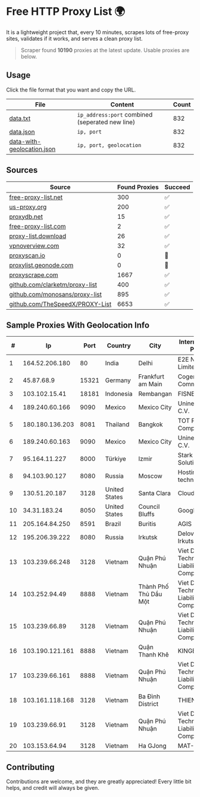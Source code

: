 
# Free HTTP Proxy List 🌍

It is a lightweight project that, every 10 minutes, scrapes lots of free-proxy sites, validates if it works, and serves a clean proxy list.


> Scraper found **10190** proxies at the latest update. Usable proxies are below.

## Usage

Click the file format that you want and copy the URL.


|File|Content|Count|
|----|-------|-----|
|[data.txt](https://raw.githubusercontent.com/themiralay/Proxy-List-World/master/data.txt)|`ip_address:port` combined (seperated new line)|832|
|[data.json](https://raw.githubusercontent.com/themiralay/Proxy-List-World/master/data.json)|`ip, port`|832|
|[data-with-geolocation.json](https://raw.githubusercontent.com/themiralay/Proxy-List-World/master/data-with-geolocation.json)|`ip, port, geolocation`|832|

## Sources

|Source|Found Proxies|Succeed|
|------|-------------|-------|
|[free-proxy-list.net](https://free-proxy-list.net)|300|✅|
|[us-proxy.org](https://www.us-proxy.org)|200|✅|
|[proxydb.net](http://proxydb.net)|15|✅|
|[free-proxy-list.com](https://free-proxy-list.com/?page=&port=&type%5B%5D=http&type%5B%5D=https&up_time=0&search=Search)|2|✅|
|[proxy-list.download](https://www.proxy-list.download/HTTP)|26|✅|
|[vpnoverview.com](https://vpnoverview.com/privacy/anonymous-browsing/free-proxy-servers)|32|✅|
|[proxyscan.io](https://www.proxyscan.io)|0|🚫|
|[proxylist.geonode.com](https://proxylist.geonode.com/api/proxy-list?limit=300&page=1&sort_by=lastChecked&sort_type=desc&protocols=http,https)|0|🚫|
|[proxyscrape.com](https://api.proxyscrape.com/v2/?request=displayproxies&protocol=http&timeout=10000&country=all&ssl=all&anonymity=all)|1667|✅|
|[github.com/clarketm/proxy-list](https://raw.githubusercontent.com/clarketm/proxy-list/master/proxy-list-raw.txt)|400|✅|
|[github.com/monosans/proxy-list](https://raw.githubusercontent.com/monosans/proxy-list/main/proxies/http.txt)|895|✅|
|[github.com/TheSpeedX/PROXY-List](https://raw.githubusercontent.com/TheSpeedX/PROXY-List/master/http.txt)|6653|✅|


## Sample Proxies With Geolocation Info

|#|Ip|Port|Country|City|Internet Service Provider|
|-|--|----|-------|----|-------------------------|
|1|164.52.206.180|80|India|Delhi|E2E Networks Limited|
|2|45.87.68.9|15321|Germany|Frankfurt am Main|Cogent Communications|
|3|103.102.15.41|18181|Indonesia|Rembangan|FISNET|
|4|189.240.60.166|9090|Mexico|Mexico City|Uninet S.A. de C.V.|
|5|180.180.136.203|8081|Thailand|Bangkok|TOT Public Company Limited|
|6|189.240.60.163|9090|Mexico|Mexico City|Uninet S.A. de C.V.|
|7|95.164.11.227|8000|Türkiye|Izmir|Stark Industries Solutions LTD|
|8|94.103.90.127|8080|Russia|Moscow|Hosting technology LTD|
|9|130.51.20.187|3128|United States|Santa Clara|Cloudfanatic.NET|
|10|34.31.183.24|8050|United States|Council Bluffs|Google LLC|
|11|205.164.84.250|8591|Brazil|Buritis|AGIS|
|12|195.206.39.222|8080|Russia|Irkutsk|Delovaya Set' - Irkutsk|
|13|103.239.66.248|3128|Vietnam|Quận Phú Nhuận|Viet Digital Technology Liability Company|
|14|103.252.94.49|8888|Vietnam|Thành Phố Thủ Dầu Một|Viet Digital Technology Liability Company|
|15|103.239.66.89|3128|Vietnam|Quận Phú Nhuận|Viet Digital Technology Liability Company|
|16|103.190.121.161|8888|Vietnam|Quận Thanh Khê|KINGBOND|
|17|103.239.66.161|8888|Vietnam|Quận Phú Nhuận|Viet Digital Technology Liability Company|
|18|103.161.118.168|3128|Vietnam|Ba Đình District|THIENCO|
|19|103.239.66.91|3128|Vietnam|Quận Phú Nhuận|Viet Digital Technology Liability Company|
|20|103.153.64.94|3128|Vietnam|Ha GJong|MAT-HN|



## Contributing

Contributions are welcome, and they are greatly appreciated! Every
little bit helps, and credit will always be given.

